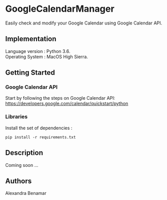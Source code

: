 # GoogleCalendarManager
Easily check and modify your Google Calendar using Google Calendar API. 

## Implementation

Language version : Python 3.6. <br />
Operating System : MacOS High Sierra.

## Getting Started

### Google Calendar API

Start by following the steps on Google Calendar API: <br />
  https://developers.google.com/calendar/quickstart/python

### Libraries

Install the set of dependencies : <br />
```
pip install -r requirements.txt
```
## Description

Coming soon ... <br />

## Authors

Alexandra Benamar
